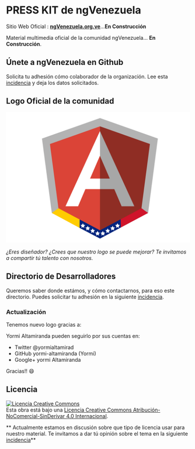 PRESS KIT de ngVenezuela
===
Sitio Web Oficial : **[ngVenezuela.org.ve](http://ngvenezuela.org.ve/ "En construcción")**...**En Construcción**

Material multimedia oficial de la comunidad ngVenezuela... **En Construcción**.

Únete a ngVenezuela en Github
---
Solicita tu adhesión cómo colaborador de la organización. Lee esta [incidencia](https://github.com/ngVenezuela/press-kit/issues/3)  y deja los datos solicitados.

Logo Oficial de la comunidad
---
![ngVenezuela](img/logo/logo_angular.svg)

*¿Eres diseñador? ¿Crees que nuestro logo se puede mejorar? Te invitamos a compartir tú talento con nosotros.*

Directorio de Desarrolladores
---
Queremos saber donde estámos, y cómo contactarnos, para eso este directorio. Puedes solicitar tu adhesión en la siguiente [incidencia](https://github.com/ngVenezuela/press-kit/issues/2 "Entra en nuestro directorio!").

### Actualización

Tenemos nuevo logo gracias a:

Yormi Altamiranda pueden seguirlo por sus cuentas en:
* Twitter @yormialtamirad
* GitHub yormi-altamiranda (Yormi)
* Google+ yormi Altamiranda

Gracias!! :smile:

## Licencia
<a rel="license" href="http://creativecommons.org/licenses/by-nc-nd/4.0/"><img alt="Licencia Creative Commons" style="border-width:0" src="https://i.creativecommons.org/l/by-nc-nd/4.0/88x31.png" /></a><br />Esta obra está bajo una <a rel="license" href="http://creativecommons.org/licenses/by-nc-nd/4.0/">Licencia Creative Commons Atribución-NoComercial-SinDerivar 4.0 Internacional</a>.

** Actualmente estamos en discusión sobre que tipo de licencia usar para nuestro material. Te invitamos a dar tú opinión sobre el tema en la siguiente [incidencia](https://github.com/ngVenezuela/press-kit/issues/1)**
